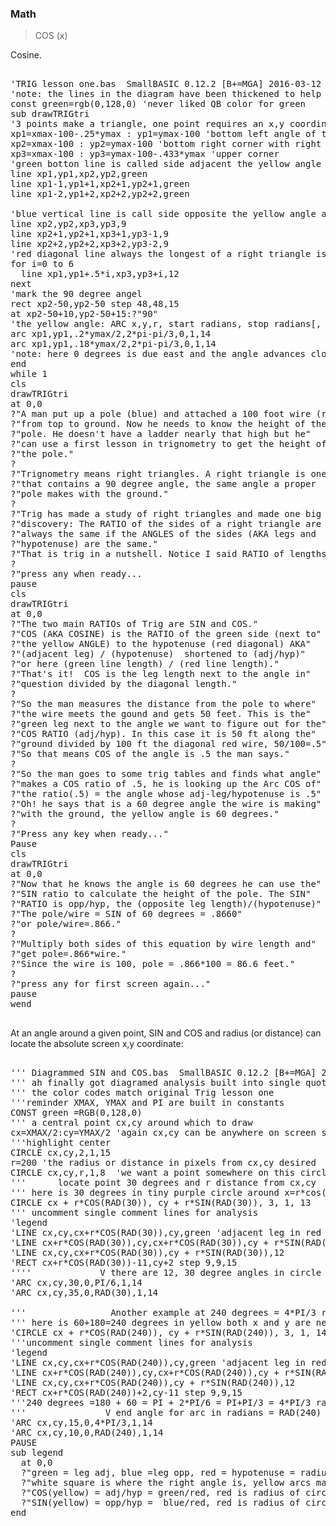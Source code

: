 ### Math

> COS (x)

Cosine.

<pre>

'TRIG lesson one.bas  SmallBASIC 0.12.2 [B+=MGA] 2016-03-12
'note: the lines in the diagram have been thickened to help see and identify the color
const green=rgb(0,128,0) 'never liked QB color for green
sub drawTRIGtri
'3 points make a triangle, one point requires an x,y coordinate
xp1=xmax-100-.25*ymax : yp1=ymax-100 'bottom left angle of triangle
xp2=xmax-100 : yp2=ymax-100 'bottom right corner with right angle
xp3=xmax-100 : yp3=ymax-100-.433*ymax 'upper corner
'green botton line is called side adjacent the yellow angle at the base of this triangle (not the 90 degree right angle)
line xp1,yp1,xp2,yp2,green
line xp1-1,yp1+1,xp2+1,yp2+1,green
line xp1-2,yp1+2,xp2+2,yp2+2,green

'blue vertical line is call side opposite the yellow angle at the base of this triangle (not the 90 degree right angle)
line xp2,yp2,xp3,yp3,9
line xp2+1,yp2+1,xp3+1,yp3-1,9
line xp2+2,yp2+2,xp3+2,yp3-2,9   
'red diagonal line always the longest of a right triangle is called the hypotenuse
for i=0 to 6
  line xp1,yp1+.5*i,xp3,yp3+i,12
next
'mark the 90 degree angel
rect xp2-50,yp2-50 step 48,48,15 
at xp2-50+10,yp2-50+15:?"90"
'the yellow angle: ARC x,y,r, start radians, stop radians[, aspect [, color]] note: start clockwise to stop radians
arc xp1,yp1,.2*ymax/2,2*pi-pi/3,0,1,14
arc xp1,yp1,.18*ymax/2,2*pi-pi/3,0,1,14
'note: here 0 degrees is due east and the angle advances clockwise
end
while 1
cls
drawTRIGtri
at 0,0
?"A man put up a pole (blue) and attached a 100 foot wire (red)"
?"from top to ground. Now he needs to know the height of the"
?"pole. He doesn't have a ladder nearly that high but he"
?"can use a first lesson in trignometry to get the height of"
?"the pole."
?
?"Trignometry means right triangles. A right triangle is one
?"that contains a 90 degree angle, the same angle a proper 
?"pole makes with the ground."
?
?"Trig has made a study of right triangles and made one big
?"discovery: The RATIO of the sides of a right triangle are 
?"always the same if the ANGLES of the sides (AKA legs and 
?"hypotenuse) are the same." 
?"That is trig in a nutshell. Notice I said RATIO of lengths."
?
?"press any when ready...
pause
cls
drawTRIGtri
at 0,0
?"The two main RATIOs of Trig are SIN and COS."
?"COS (AKA COSINE) is the RATIO of the green side (next to"
?"the yellow ANGLE) to the hypotenuse (red diagonal) AKA"  
?"(adjacent leg) / (hypotenuse)  shortened to (adj/hyp)"
?"or here (green line length) / (red line length)."
?"That's it!  COS is the leg length next to the angle in"
?"question divided by the diagonal length."
?
?"So the man measures the distance from the pole to where"
?"the wire meets the gound and gets 50 feet. This is the"
?"green leg next to the angle we want to figure out for the"
?"COS RATIO (adj/hyp). In this case it is 50 ft along the" 
?"ground divided by 100 ft the diagonal red wire, 50/100=.5" 
?"So that means COS of the angle is .5 the man says."
?
?"So the man goes to some trig tables and finds what angle"
?"makes a COS ratio of .5, he is looking up the Arc COS of"
?"the ratio(.5) = the angle whose adj-leg/hypotenuse is .5" 
?"Oh! he says that is a 60 degree angle the wire is making"
?"with the ground, the yellow angle is 60 degrees."
?
?"Press any key when ready..."
Pause
cls
drawTRIGtri
at 0,0
?"Now that he knows the angle is 60 degrees he can use the"
?"SIN ratio to calculate the height of the pole. The SIN"
?"RATIO is opp/hyp, the (opposite leg length)/(hypotenuse)"
?"The pole/wire = SIN of 60 degrees = .8660"
?"or pole/wire=.866."
?
?"Multiply both sides of this equation by wire length and" 
?"get pole=.866*wire."
?"Since the wire is 100, pole = .866*100 = 86.6 feet."
?
?"press any for first screen again..."
pause
wend

</pre>

At an angle around a given point, SIN and COS and radius (or distance) can locate the absolute screen x,y coordinate:
<pre>

''' Diagrammed SIN and COS.bas  SmallBASIC 0.12.2 [B+=MGA] 2016-03-16
''' ah finally got diagramed analysis built into single quote commented code!!!
''' the color codes match original Trig lesson one
'''reminder XMAX, YMAX and PI are built in constants
CONST green =RGB(0,128,0)
''' a central point cx,cy around which to draw 
cx=XMAX/2:cy=YMAX/2 'again cx,cy can be anywhere on screen so dont make them constant
'''highlight center
CIRCLE cx,cy,2,1,15
r=200 'the radius or distance in pixels from cx,cy desired
CIRCLE cx,cy,r,1,8  'we want a point somewhere on this circle, radius = constant distance away from point
'''      locate point 30 degrees and r distance from cx,cy       30 degrees = PI/6 radians
''' here is 30 degrees in tiny purple circle around x=r*cos(rad(30),y=r*sin(rad(30)
CIRCLE cx + r*COS(RAD(30)), cy + r*SIN(RAD(30)), 3, 1, 13   'x,y,r=3,aspect=1,color 13
''' uncomment single comment lines for analysis
'legend
'LINE cx,cy,cx+r*COS(RAD(30)),cy,green 'adjacent leg in red
'LINE cx+r*COS(RAD(30)),cy,cx+r*COS(RAD(30)),cy + r*SIN(RAD(30)),9 'leg opposite in blue
'LINE cx,cy,cx+r*COS(RAD(30)),cy + r*SIN(RAD(30)),12
'RECT cx+r*COS(RAD(30))-11,cy+2 step 9,9,15
''''             V there are 12, 30 degree angles in circle (2*PI) so 2*PI/12 or PI/6
'ARC cx,cy,30,0,PI/6,1,14
'ARC cx,cy,35,0,RAD(30),1,14

'''                Another example at 240 degrees = 4*PI/3 radians
''' here is 60+180=240 degrees in yellow both x and y are neg in relation to cx,cy
'CIRCLE cx + r*COS(RAD(240)), cy + r*SIN(RAD(240)), 3, 1, 14  'yellow
'''uncomment single comment lines for analysis
'legend
'LINE cx,cy,cx+r*COS(RAD(240)),cy,green 'adjacent leg in red
'LINE cx+r*COS(RAD(240)),cy,cx+r*COS(RAD(240)),cy + r*SIN(RAD(240)),9 'leg opposite in blue
'LINE cx,cy,cx+r*COS(RAD(240)),cy + r*SIN(RAD(240)),12
'RECT cx+r*COS(RAD(240))+2,cy-11 step 9,9,15
'''240 degrees =180 + 60 = PI + 2*PI/6 = PI+PI/3 = 4*PI/3 radians
'''               V end angle for arc in radians = RAD(240) or 4*PI/3 radians
'ARC cx,cy,15,0,4*PI/3,1,14
'ARC cx,cy,10,0,RAD(240),1,14
PAUSE
sub legend
  at 0,0
  ?"green = leg adj, blue =leg opp, red = hypotenuse = radius"
  ?"white square is where the right angle is, yellow arcs mark angle in question
  ?"COS(yellow) = adj/hyp = green/red, red is radius of circle
  ?"SIN(yellow) = opp/hyp =  blue/red, red is radius of circle
end 

</pre>


